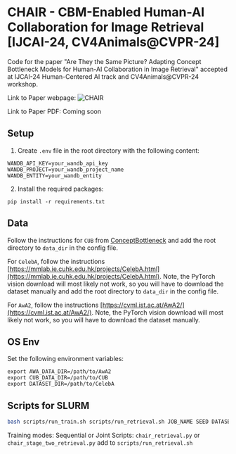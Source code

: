 # CHAIR - CBM-Enabled Human-AI Collaboration for Image Retrieval [IJCAI-24, CV4Animals@CVPR-24]

Code for the paper "Are They the Same Picture? Adapting Concept Bottleneck Models for Human-AI Collaboration in Image Retrieval" accepted at IJCAI-24 Human-Centered AI track and CV4Animals@CVPR-24 workshop.

Link to Paper webpage: ![CHAIR](https://realize-lab.github.io/CHAIR/)

Link to Paper PDF: Coming soon

## Setup

1. Create `.env` file in the root directory with the following content:
```
WANDB_API_KEY=your_wandb_api_key
WANDB_PROJECT=your_wandb_project_name
WANDB_ENTITY=your_wandb_entity
```
2. Install the required packages:
```
pip install -r requirements.txt
```

## Data

Follow the instructions for `CUB` from [ConceptBottleneck](https://github.com/yewsiang/ConceptBottleneck) and add the root directory to `data_dir` in the config file.

For `CelebA`, follow the instructions [https://mmlab.ie.cuhk.edu.hk/projects/CelebA.html](https://mmlab.ie.cuhk.edu.hk/projects/CelebA.html). Note, the PyTorch vision download will most likely not work, so you will have to download the dataset manually and add the root directory to `data_dir` in the config file.

For `AwA2`, follow the instructions [https://cvml.ist.ac.at/AwA2/](https://cvml.ist.ac.at/AwA2/). Note, the PyTorch vision download will most likely not work, so you will have to download the dataset manually.

## OS Env

Set the following environment variables:
```
export AWA_DATA_DIR=/path/to/AwA2
export CUB_DATA_DIR=/path/to/CUB
export DATASET_DIR=/path/to/CelebA
```

## Scripts for SLURM

```bash
bash scripts/run_train.sh scripts/run_retrieval.sh JOB_NAME SEED DATASET_NAME TRAIN_MODE
```

Training modes: Sequential or Joint
Scripts: `chair_retrieval.py` or `chair_stage_two_retrieval.py` add to `scripts/run_retrieval.sh`
